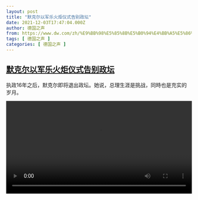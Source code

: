 ```yaml
---
layout: post
title: "默克尔以军乐火炬仪式告别政坛"
date: 2021-12-03T17:47:04.000Z
author: 德国之声
from: https://www.dw.com/zh/%E9%BB%98%E5%85%8B%E5%B0%94%E4%BB%A5%E5%86%9B%E4%B9%90%E7%81%AB%E7%82%AC%E4%BB%AA%E5%BC%8F%E5%91%8A%E5%88%AB%E6%94%BF%E5%9D%9B/a-60008584
tags: [ 德国之声 ]
categories: [ 德国之声 ]
---
```

<!--1638553624000-->
[默克尔以军乐火炬仪式告别政坛](https://www.dw.com/zh/%E9%BB%98%E5%85%8B%E5%B0%94%E4%BB%A5%E5%86%9B%E4%B9%90%E7%81%AB%E7%82%AC%E4%BB%AA%E5%BC%8F%E5%91%8A%E5%88%AB%E6%94%BF%E5%9D%9B/a-60008584)
------

<div>
<p>执政16年之后，默克尔即将退出政坛。她说，总理生涯是挑战，同時也是充实的岁月。</small></p><video src="https://tvdownloaddw-a.akamaihd.net/dwtv_video/flv/vdt_zh/2021/bchi211203_001_merkel_01r_sd_avc.mp4" controls style="width:100%"></video>
</div>
